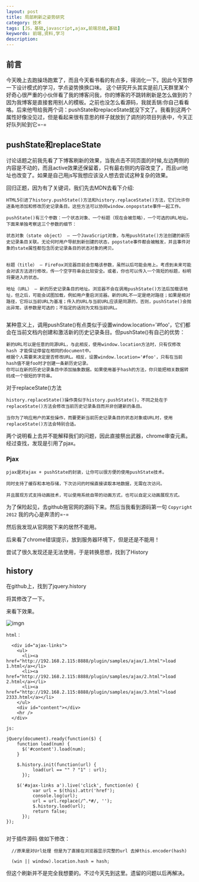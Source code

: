 ```yaml
---
layout: post
title: 局部刷新之姿势研究
category: 技术
tags: [JS，基础,javascript,ajax,前端总结,基础]
keywords: 前端,资料,学习
description: 
---
```


## 前言
今天晚上去跑操场跑累了，而且今天看书看的有点多，得消化一下。因此今天暂停一下设计模式的学习，学点姿势换换口味。
这个研究开头其实是前几天群里某个好奇心很严重的小伙伴看了我的博客问我，你的博客的不跳转刷新是怎么做到的？因为我博客是直接套用别人的模板。之前也没怎么看源码，我就丢锅:你自己看看咯。后来他甩给我两个词：pushState和replaceState就没下文了。我看到这两个属性好像没见过，但是看起来很有意思的样子就放到了调剂的项目列表中，今天正好队列轮到它=-=

## pushState和replaceState

讨论话题之前我先看了下博客刷新的效果，当我点击不同页面的时候,左边两侧的内容是不动的，而且active效果还保留着，只有最右侧的内容改变了，而且url地址也改变了。如果是自己用js写我想应该没人想去尝试这种复杂的效果。

回归正题，因为有了关键词，我们先去MDN去看下介绍:

```
HTML5引进了history.pushState()方法和history.replaceState()方法，它们允许你逐条地添加和修改历史记录条目。这些方法可以协同window.onpopstate事件一起工作。

pushState()有三个参数：一个状态对象、一个标题（现在会被忽略），一个可选的URL地址。下面来单独考察这三个参数的细节：

状态对象（state object） — 一个JavaScript对象，与用pushState()方法创建的新历史记录条目关联。无论何时用户导航到新创建的状态，popstate事件都会被触发，并且事件对象的state属性都包含历史记录条目的状态对象的拷贝。


标题（title） — FireFox浏览器目前会忽略该参数，虽然以后可能会用上。考虑到未来可能会对该方法进行修改，传一个空字符串会比较安全。或者，你也可以传入一个简短的标题，标明将要进入的状态。

地址（URL） — 新的历史记录条目的地址。浏览器不会在调用pushState()方法后加载该地址，但之后，可能会试图加载，例如用户重启浏览器。新的URL不一定是绝对路径；如果是相对路径，它将以当前URL为基准；传入的URL与当前URL应该是同源的，否则，pushState()会抛出异常。该参数是可选的；不指定的话则为文档当前URL。


```

某种意义上，调用pushState()有点类似于设置window.location='#foo'，它们都会在当前文档内创建和激活新的历史记录条目。但pushState()有自己的优势：

```
新的URL可以是任意的同源URL，与此相反，使用window.location方法时，只有仅修改 hash 才能保证停留在相同的document中。
根据个人需要来决定是否修改URL。相反，设置window.location='#foo'，只有在当前hash值不是foo时才创建一条新历史记录。
你可以在新的历史记录条目中添加抽象数据。如果使用基于hash的方法，你只能把相关数据转码成一个很短的字符串。
```

对于replaceState()方法

```
history.replaceState()操作类似于history.pushState()，不同之处在于replaceState()方法会修改当前历史记录条目而并非创建新的条目。

当你为了响应用户的某些操作，而要更新当前历史记录条目的状态对象或URL时，使用replaceState()方法会特别合适。

```

两个说明看上去并不能解释我们的问题，因此直接祭出武器，chrome审查元素。经过查找，发现是引用了pjax。

### Pjax

```
pjax是对ajax + pushState的封装，让你可以很方便的使用pushState技术。

同时支持了缓存和本地存储，下次访问的时候直接读取本地数据，无需在次访问。

并且展现方式支持动画技术，可以使用系统自带的动画方式，也可以自定义动画展现方式。
```

为了保险起见，去github拖官网的源码下来。然后当我看到源码第一句 `Copyright 2012` 我的内心是奔溃的=-=

然后我发现从官网脱下来的居然不能用。

后来看了chrome错误提示，放到服务器环境下，但是还是不能用！

尝试了很久发现还是无法使用，于是转换思想，找到了History

## history
在github上，找到了jquery.history


将其修改了一下。

来看下效果。

![imgn](http://haoqiao.qiniudn.com/active48.gif)

```
html：

  <div id="ajax-links">
    <ul>
      <li><a href="http://192.168.2.115:8888/plugin/samples/ajax/1.html">load 1.html</a></li>
      <li><a href="http://192.168.2.115:8888/plugin/samples/ajax/2.html">load 2.html</a></li>
      <li><a href="http://192.168.2.115:8888/plugin/samples/ajax/3.html">load 2333.html</a></li>
    </ul>
    <div id="content"></div>
    <hr />
  </div>
  
js:

jQuery(document).ready(function($) {
	function load(num) {
	  $('#content').load(num);
	}
	
	$.history.init(function(url) {
	      load(url == "" ? "1" : url);
	  });
	
	$('#ajax-links a').live('click', function(e) {
	      var url = $(this).attr('href');
	      console.log(url);
	      url = url.replace(/^.*#/, '');
	      $.history.load(url);
	      return false;
	  });
});


```

对于插件源码 做如下修改：

```
  //原来是对Url处理 但是为了直接在浏览器显示完整的url 去掉this.encoder(hash)

  (win || window).location.hash = hash;
```

但这个刷新并不是完全我想要的。不过今天先到这里。遗留的问题以后再解决。



